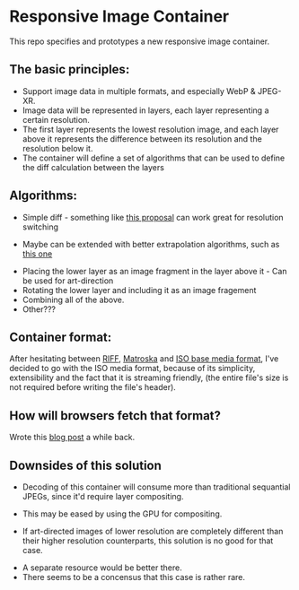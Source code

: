 # Responsive Image Container

This repo specifies and prototypes a new responsive image container.

## The basic principles:

* Support image data in multiple formats, and especially WebP & JPEG-XR.
* Image data will be represented in layers, each layer representing a
  certain resolution.
* The first layer represents the lowest resolution image, and each layer above it
  represents the difference between its resolution and the resolution
below it.
* The container will define a set of algorithms that can be used to
  define the diff calculation between the layers

## Algorithms:

* Simple diff - something like [this
  proposal](http://fremycompany.com/BG/2012/Responsive-Image-Protocol-proposal-908/)
can work great for resolution switching
 - Maybe can be extended with better extrapolation algorithms, such as
   [this
one](http://www.wisdom.weizmann.ac.il/~vision/SingleImageSR.html)
* Placing the lower layer as an image fragment in the layer above it -
  Can be used for art-direction
* Rotating the lower layer and including it as an image fragement
* Combining all of the above.
* Other???

## Container format:

After hesitating between [RIFF](http://en.wikipedia.org/wiki/Resource_Interchange_File_Format), 
[Matroska](http://www.matroska.org/technical/specs/index.html) and 
[ISO base media format](http://en.wikipedia.org/wiki/ISO_base_media_file_format), 
I've decided to go with the ISO media format, because of its
simplicity, extensibility and the fact that it is streaming friendly,
(the entire file's size is not required before writing the file's
header).

## How will browsers fetch that format?

Wrote this [blog
post](http://blog.yoav.ws/2012/08/Fetching-responsive-image-format) a
while back.

## Downsides of this solution

* Decoding of this container will consume more than traditional
  sequantial JPEGs, since it'd require layer compositing. 
 - This may be eased by using the GPU for compositing.
* If art-directed images of lower resolution are completely different than
their higher resolution counterparts, this solution is no good for that
case. 
 - A separate resource would be better there.
 - There seems to be a concensus that this case is rather rare.
